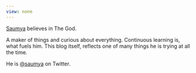 ```yaml
---
view: none
---
```


[Saumya][1] believes in The God.

A maker of things and curious about everything. Continuous learning is, what fuels him. This blog itself, reflects one of many things he is trying at all the time.

He is [@saumya][2] on Twitter. 


[1]: http://www.saumyaray.com
[2]: https://twitter.com/saumya
